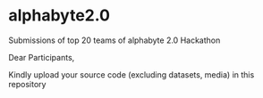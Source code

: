 # alphabyte2.0
Submissions of top 20 teams of alphabyte 2.0 Hackathon

Dear Participants,

Kindly upload your source code (excluding datasets, media) in this repository
